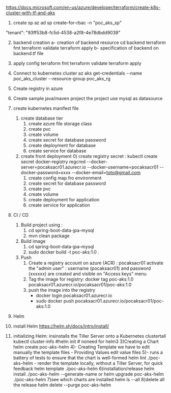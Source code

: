 
https://docs.microsoft.com/en-us/azure/developer/terraform/create-k8s-cluster-with-tf-and-aks
1) create sp
az ad sp create-for-rbac -n "poc_aks_sp"

"tenant": "93ff53b8-fc5d-4538-a2f8-4e78dbdd9039"

2) backend creation
a- creation of backend resource
cd backend
terraform fmt
terraform validate
terraform apply
b- specification of backend on backend.tf file

3) apply config
terraform fmt
terraform validate
terraform apply

4) Connect to kubernetes cluster
az aks get-credentials --name poc_aks_cluster --resource-group poc_aks_rg

4) Create registry in azure


5) Create sample java/maven project
   the project use mysql as datasource

6) create kubernetes manifest file
   1) create database tier
      1) create azure file storage class
      2) create pvc
      3) create volume
      4) create secret for database password
      5) create deployment for database
      6) create service for database
   2) create front deployment
      0) create registry secret : kubectl create secret docker-registry regcred --docker-server=pocaksacr01.azurecr.io --docker-username=pocaksacr01 --docker-password=xxxx --docker-email=toto@gmail.com
      1) create config map fro environment
      2) create secret for database password
      3) create pvc
      4) create volume
      5) create deployment for application
      6) create service for application
7) CI / CD
   1) Build project using : 
      1) cd spring-boot-data-jpa-mysql
      2) mvn clean package
   2) Build image  
      1) cd spring-boot-data-jpa-mysql
      2) sudo docker build -t poc-aks:1.0 .
   3) Push
      1) Create a registry account on azure (ACR) : pocaksacr01
         activate the "admin user" : username (pocaksacr01) and password (xxxxxx) are created and visible on "Access keys" menu
      2) Tag the image for registry: docker tag poc-aks:1.0 pocaksacr01.azurecr.io/pocaksacr01/poc-aks:1.0
      1) push the image into the registry
          - docker login pocaksacr01.azurecr.io
          - sudo docker push pocaksacr01.azurecr.io/pocaksacr01/poc-aks:1.0

8) Helm
  1) install Helm
    https://helm.sh/docs/intro/install/
  2) initializing Helm: insinstalls the Tiller Server onto a Kubernetes clustertall 
    kubectl cluster-info
    #helm init  # noneed for helm3
  3)Creating a Chart
    helm create poc-aks-helm
  4)- Creating Template
    we have to edit manually the template files
    - Providing Values
    edit value files
  5)- runs a battery of tests to ensure that the chart is well-formed
    helm lint ./poc-aks-helm
    - render the template locally, without a Tiller Server, for quick feedback
    helm template ./poc-aks-helm 
  6)installation/release
    helm install ./poc-aks-helm --generate-name
    or
    helm upgrade poc-aks-helm ./poc-aks-helm
  7)see which charts are installed
    helm ls --all
  8)delete all the release
    helm delete --purge poc-aks-helm
